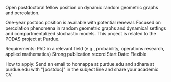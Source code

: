Open postdoctoral fellow position on dynamic random geometric graphs and percolation. 

One-year postdoc position is available with potential renewal. Focused on percolation phenomena in random geometric graphs and dynamical settings and compartmentalized stochastic models. This project is related to the PODAS project at Purdue.

Requirements:
PhD in a relevant field (e.g., probability, operations research, applied mathematics)
Strong publication record
Start Date: Flexible

How to apply: Send an email to honnappa at purdue.edu and sdhara at purdue.edu with "[postdoc]" in the subject line and share your academic CV.
